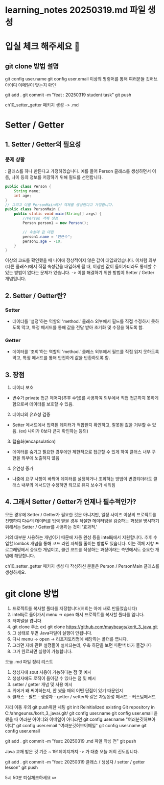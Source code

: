 # learning_notes 20250319.md 파일 생성
# 입실 체크 해주세요 💯
## git clone 방법 설명

git config user.name
git config user.email
이상의 명령어를 통해 여러분들 깃허브 아이디
이메일이 맞는지 확인

git add .
git commit -m "feat : 20250319 student task"
git push

ch10_setter_getter 패키지 생성 -> .md

# Setter / Getter

## 1. Setter / Getter의 필요성
### 문제 상황
: 클래스를 하나 만든다고 가정하겠습니다. 예를 들어 Person 클래스를 생성하면서
이름, 나이 등의 정보를 저장하기 위해 필드를 선언합니다.

```java
public class Person {
    String name;
    int age;
}
// 그리고 이를 PersonMain에서 객체를 생성했다고 가정합니다.
public class PersonMain {
    public static void main(String[] args) {
        //Person 객체 생성
        Person person1 = new Person();
        
        // 속성에 값 대입
        person1.name = "안근수";
        person1.age = -10;
    }
}
```
이상의 코드를 확인했을 때 나이에 정상적이지 않은 값이 대입돼있습니다.
이처럼 외부(다른 클래스)에서 직접 속성값을 대입하게 될 때, 이상한 값이 들어가더라도
통제할 수 있는 방법이 없다는 문제가 있습니다.
-> 이를 해결하기 위한 방법이 Setter / Getter 개념입니다.

## 2. Setter / Getter란?

### Setter

- 데이터를 '설정'하는 역할의 'method.' 클래스 외부에서 필드를 직접 수정하지 못하도록
막고, 특정 메서드를 통해 값을 전달 받아 초기화 및 수정을 하도록 함.

### Getter

- 데이터를 '조회'하는 역할의 'method.' 클래스 외부에서 필드를 직접 읽지 못하도록
막고, 특정 메서드를 통해 안전하게 값을 반환하도록 함.

## 3. 장점
1. 데이터 보호 
- 변수가 private 접근 제어자(추후 수업)를 사용하여 외부에서 직접 접근하지 못하게
함으로써 데이터를 보호할 수 있음.
2. 데이터의 유효성 검증
- Setter 메서드에서 입력된 데이터가 적합한지 확인하고, 잘못된 값을 거부할 수 있음.
  (ex) 나이가 0보다 큰지 확인하는 등의)
3. 캡슐화(encapsulation)
- 데이터를 숨기고 필요한 경우에만 제한적으로 접근할 수 있게 하여 클래스 내부 구현을
외부에 노출하지 않음
4. 유연성 증가
- 나중에 요구 사항이 바뀌어 데이터를 설정하거나 조회하는 방법이 변경되더라도
클래스 내부의 메서드만 수정하면 되므로 유지 보수가 쉬워짐

## 4. 그래서 Setter / Getter가 언제나 필수적인가?
모든 경우에 Setter / Getter가 필요한 것은 아니지만,
일정 사이즈 이상의 프로젝트를 진행하여 다수의 데이터를 입력 받을 경우
적절한 데이터임을 검증하는 과정을 명시하기 위해서는 Setter / Getter를 사용하는 것이
'효과적.'

거의 대부분 사용하는 개념이기 때문에 자동 완성 등을 intellij에서 지원합니다.
추후 수업할 lombok 개념을 통해 코드 라인 자체를 줄이는 방법도 있습니다.
이는 객체 지향 프로그래밍에서 중요한 개념이고, 클린 코드를 작성하는 과정이라는
측면에서도 중요한 개념에 해당합니다.

ch10_setter_getter 패키지 생성
다 작성하신 분들은 Person / PersonMain 클래스를 생성하세요.

# git clone 방법
1. 프로젝트를 복사할 폴더를 지정합니다(저희는 아예 새로 만들었습니다)
2. intellij로 들어가서 menu -> open 해서 프로젝트를 복사할 폴더를
엽니다.
3. 터미널을 켭니다.
4. git clone 주소 ex) git clone https://github.com/maybeags/korit_3_java.git
5. 그 상태로 두면 Java파일이 실행이 안됩니다.
6. 다시 menu -> open -> 리포지토리명에 해당하는 폴더를 엽니다.
7. 그러면 자바 관련 설정들이 설치되는데, 우측 하단을 보면 파란색 바가 뜰겁니다
8. 그거 완료되면 실행이 가능합니다.

오늘 .md 파일 정리 리스트
1. 생성자에 sout 사용이 가능하다는 점 및 예시
2. 생성자에도 로직이 들어갈 수 있다는 점 및 예시
3. setter / getter 개념 및 사용 예시
4. 위에거 왜 써야하는지, 안 썼을 때의 어떤 단점이 있기 때문인지
5. 클래스 - 필드 - 생성자 - getter / setter와 같은 자동완성 메서드 - 커스텀메서드

자리 이동 후의 git push위한 세팅
git init
Reinitialized existing Git repository in C:/ahngeunsu/korit_3_java/.git/
git config user.name
git config user.email
을 했을 때 여러분 아이디와 이메일이 아니라면
git config user.name "여러분깃허브아이디"
git config user.email "여러분깃허브이메일"
git config user.name
git config user.email

git add .
git commit -m "feat: 20250319 .md 파일 작성 전"
git push

Java 교재 받은 것 기준 ~ 191페이지까지 -> 가 대충 오늘 저희 진도입니다.

git add .
git commit -m "feat: 20250319 클래스 / 생성자 / setter / getter lesson"
git push

5시 50분 퇴실체크하세요 💤





